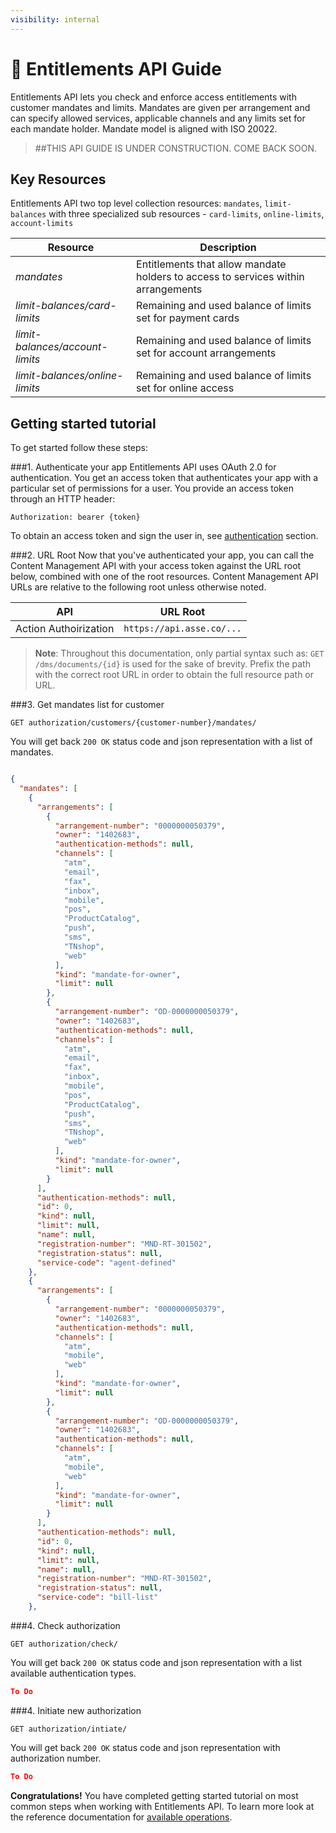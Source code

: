 ```yaml
---
visibility: internal
---
```


<span class="icon"></span> Entitlements API Guide
======================

Entitlements API lets you check and enforce access entitlements with customer mandates and limits. Mandates are given per arrangement and can specify allowed services, applicable channels and any limits set for each mandate holder. Mandate model is aligned with ISO 20022.

> ##THIS API GUIDE IS UNDER CONSTRUCTION. COME BACK SOON.

Key Resources
-------------

Entitlements API two top level collection resources: `mandates`, `limit-balances` with three specialized sub resources - `card-limits`, `online-limits`, `account-limits`

Resource | Description
----------- |-----------
*mandates* | Entitlements that allow mandate holders to access to services within arrangements
*limit-balances/card-limits* | Remaining and used balance of limits set for payment cards
*limit-balances/account-limits* | Remaining and used balance of limits set for account arrangements
*limit-balances/online-limits* | Remaining and used balance of limits set for online access 

Getting started tutorial
---------------

To get started follow these steps:

###1. Authenticate your app
Entitlements API uses OAuth 2.0 for authentication. You get an access token that authenticates your app with a particular set of permissions for a user. You provide an access token through an HTTP header:
```
Authorization: bearer {token}
```
To obtain an access token and sign the user in, see [authentication]() section.

###2. URL Root
Now that you've authenticated your app, you can call the Content Management API with your access token against the URL root below, combined with one of the root resources.  Content Management API URLs are relative to the following root unless otherwise noted.

API | URL Root
--------|---------
Action Authoirization | `https://api.asse.co/...`

> **Note**: Throughout this documentation, only partial syntax such as: 
`GET /dms/documents/{id}` is used for the sake of brevity. 
Prefix the path with the correct root URL in order to obtain the full resource path or URL.

###3. Get mandates list for customer

```
GET authorization/customers/{customer-number}/mandates/

```
You will get back `200 OK` status code and json representation with a list of mandates.

```json

{
  "mandates": [
    {
      "arrangements": [
        {
          "arrangement-number": "0000000050379",
          "owner": "1402683",
          "authentication-methods": null,
          "channels": [
            "atm",
            "email",
            "fax",
            "inbox",
            "mobile",
            "pos",
            "ProductCatalog",
            "push",
            "sms",
            "TNshop",
            "web"
          ],
          "kind": "mandate-for-owner",
          "limit": null
        },
        {
          "arrangement-number": "OD-0000000050379",
          "owner": "1402683",
          "authentication-methods": null,
          "channels": [
            "atm",
            "email",
            "fax",
            "inbox",
            "mobile",
            "pos",
            "ProductCatalog",
            "push",
            "sms",
            "TNshop",
            "web"
          ],
          "kind": "mandate-for-owner",
          "limit": null
        }
      ],
      "authentication-methods": null,
      "id": 0,
      "kind": null,
      "limit": null,
      "name": null,
      "registration-number": "MND-RT-301502",
      "registration-status": null,
      "service-code": "agent-defined"
    },
    {
      "arrangements": [
        {
          "arrangement-number": "0000000050379",
          "owner": "1402683",
          "authentication-methods": null,
          "channels": [
            "atm",
            "mobile",
            "web"
          ],
          "kind": "mandate-for-owner",
          "limit": null
        },
        {
          "arrangement-number": "OD-0000000050379",
          "owner": "1402683",
          "authentication-methods": null,
          "channels": [
            "atm",
            "mobile",
            "web"
          ],
          "kind": "mandate-for-owner",
          "limit": null
        }
      ],
      "authentication-methods": null,
      "id": 0,
      "kind": null,
      "limit": null,
      "name": null,
      "registration-number": "MND-RT-301502",
      "registration-status": null,
      "service-code": "bill-list"
    },

```

###4. Check authorization

```
GET authorization/check/

```
You will get back `200 OK` status code and json representation with a list available authentication types.

```json
To Do 
```

###4. Initiate new authorization

```
GET authorization/intiate/

```
You will get back `200 OK` status code and json representation with authorization number.

```json
To Do 
```

**Congratulations!** You have completed getting started tutorial on most common steps when working with Entitlements API. To learn more look at the reference documentation for [available operations](swagger-ui).